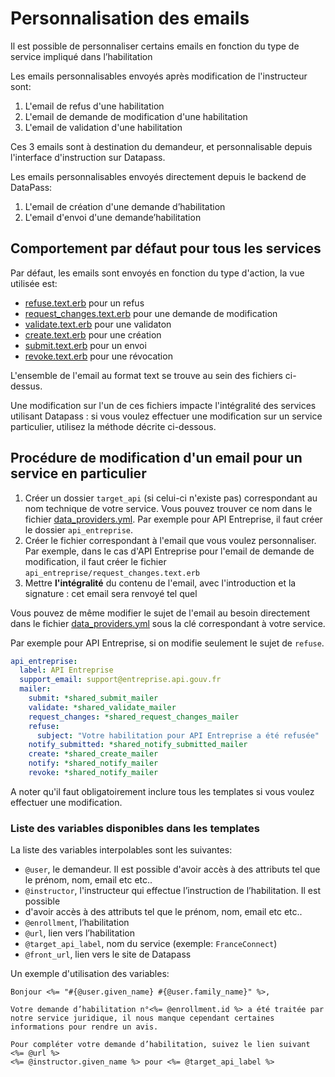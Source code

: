 # Personnalisation des emails

Il est possible de personnaliser certains emails en fonction du type de service
impliqué dans l’habilitation

Les emails personnalisables envoyés après modification de l'instructeur sont:

1. L'email de refus d'une habilitation
1. L'email de demande de modification d'une habilitation
1. L'email de validation d'une habilitation

Ces 3 emails sont à destination du demandeur, et personnalisable depuis
l'interface d'instruction sur Datapass.

Les emails personnalisables envoyés directement depuis le backend de DataPass:

1. L'email de création d'une demande d’habilitation
1. L'email d'envoi d'une demande’habilitation

## Comportement par défaut pour tous les services

Par défaut, les emails sont envoyés en fonction du type d'action, la vue
utilisée est:

* [refuse.text.erb](refuse.text.erb) pour un refus
* [request_changes.text.erb](request_changes.text.erb) pour une demande de modification
* [validate.text.erb](validate.text.erb) pour une validaton
* [create.text.erb](create.text.erb) pour une création
* [submit.text.erb](submit.text.erb) pour un envoi
* [revoke.text.erb](revoke.text.erb) pour une révocation

L'ensemble de l'email au format text se trouve au sein des fichiers ci-dessus.

Une modification sur l'un de ces fichiers impacte l'intégralité des services
utilisant Datapass : si vous voulez effectuer une modification sur un service
particulier, utilisez la méthode décrite ci-dessous.

## Procédure de modification d'un email pour un service en particulier

1. Créer un dossier `target_api` (si celui-ci n'existe pas)
   correspondant au nom technique de votre service. Vous pouvez trouver ce nom
   dans le fichier [data_providers.yml](../../config/data_providers.yml).
   Par exemple pour API Entreprise, il faut créer le dossier `api_entreprise`.
2. Créer le fichier correspondant à l'email que vous voulez personnaliser. Par
   exemple, dans le cas d'API Entreprise pour l'email de demande de
   modification, il faut créer le fichier
   `api_entreprise/request_changes.text.erb`
3. Mettre **l'intégralité** du contenu de l'email, avec l'introduction et la
   signature : cet email sera renvoyé tel quel

Vous pouvez de même modifier le sujet de l'email au besoin directement dans le
fichier [data_providers.yml](../../config/data_providers.yml) sous la clé correspondant à
votre service.

Par exemple pour API Entreprise, si on modifie seulement le sujet de
`refuse`.

```yaml
api_entreprise:
  label: API Entreprise
  support_email: support@entreprise.api.gouv.fr
  mailer:
    submit: *shared_submit_mailer
    validate: *shared_validate_mailer
    request_changes: *shared_request_changes_mailer
    refuse:
      subject: "Votre habilitation pour API Entreprise a été refusée"
    notify_submitted: *shared_notify_submitted_mailer
    create: *shared_create_mailer
    notify: *shared_notify_mailer
    revoke: *shared_notify_mailer
```

A noter qu'il faut obligatoirement inclure tous les templates si vous voulez
effectuer une modification.

### Liste des variables disponibles dans les templates

La liste des variables interpolables sont les suivantes:

* `@user`, le demandeur. Il est possible d'avoir accès à des attributs tel que
    le prénom, nom, email etc etc..
* `@instructor`, l'instructeur qui effectue l’instruction de l’habilitation. Il est possible
*   d'avoir accès à des attributs tel que
    le prénom, nom, email etc etc..
* `@enrollment`, l’habilitation
* `@url`, lien vers l’habilitation
* `@target_api_label`, nom du service (exemple: `FranceConnect`)
* `@front_url`, lien vers le site de Datapass

Un exemple d'utilisation des variables:

```erb
Bonjour <%= "#{@user.given_name} #{@user.family_name}" %>,

Votre demande d’habilitation n°<%= @enrollment.id %> a été traitée par notre service juridique, il nous manque cependant certaines informations pour rendre un avis.

Pour compléter votre demande d’habilitation, suivez le lien suivant <%= @url %>
<%= @instructor.given_name %> pour <%= @target_api_label %>
```
